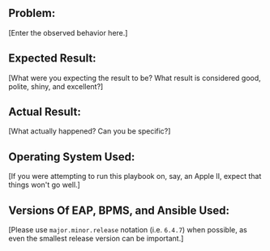 ## Problem:
[Enter the observed behavior here.]

## Expected Result:
[What were you expecting the result to be? What result is considered good, polite, shiny, and excellent?]

## Actual Result:
[What actually happened? Can you be specific?]

## Operating System Used:
[If you were attempting to run this playbook on, say, an Apple II, expect that things won't go well.]

## Versions Of EAP, BPMS, and Ansible Used:
[Please use `major.minor.release` notation (i.e. `6.4.7`) when possible, as even the smallest release version can be important.]
